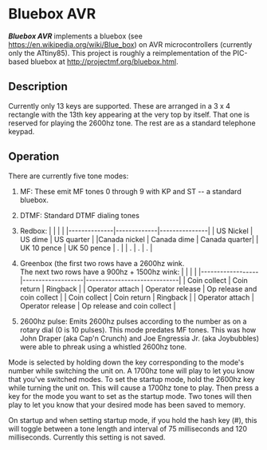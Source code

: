 **Bluebox AVR**
===============

***Bluebox AVR*** implements a bluebox (see 
https://en.wikipedia.org/wiki/Blue_box) on AVR microcontrollers 
(currently only the ATtiny85).  This project is roughly a 
reimplementation of the PIC-based bluebox at 
http://projectmf.org/bluebox.html.


Description
-----------

Currently only 13 keys are supported.  These are arranged in a 3 x 4 
rectangle with the 13th key appearing at the very top by itself.  That 
one is reserved for playing the 2600hz tone.  The rest are as a standard 
telephone keypad.


Operation
---------

There are currently five tone modes:

1. MF:  These emit MF tones 0 through 9 with KP and ST -- a standard bluebox.

2. DTMF:  Standard DTMF dialing tones

3. Redbox:
	|              |             |               |
	|--------------|-------------|---------------|
	| US Nickel    | US dime     | US quarter    |
	|Canada nickel | Canada dime | Canada quarter|
	| UK 10 pence  | UK 50 pence |      .        |
	|     .        |      .      |      .        |

4. Greenbox (the first two rows have a 2600hz wink.  
   The next two rows have a 900hz + 1500hz wink:
	| | | |
	|------------------|-------------------|-----------------------------|
	| Coin collect     | Coin return       | Ringback                    |
	| Operator attach  | Operator release  | Op release and coin collect |
	| Coin collect     | Coin return       | Ringback                    |
	| Operator attach  | Operator release  | Op release and coin collect |
    
5. 2600hz pulse: Emits 2600hz pulses according to the number as on a 
rotary dial (0 is 10 pulses).  This mode predates MF tones.  This was 
how John Draper (aka Cap'n Crunch) and Joe Engressia Jr. (aka 
Joybubbles) were able to phreak using a whistled 2600hz tone.

Mode is selected by holding down the key corresponding to the 
mode's number while switching the unit on.  A 1700hz tone will play to 
let you know that you've switched modes.  To set the startup mode, hold 
the 2600hz key while turning the unit on.  This will cause a 1700hz tone 
to play.  Then press a key for the mode you want to set as the startup 
mode.  Two tones will then play to let you know that your desired mode 
has been saved to memory.

On startup and when setting startup mode, if you hold the hash key (\#), 
this will toggle between a tone length and interval of 75 milliseconds 
and 120 milliseconds.  Currently this setting is not saved.
